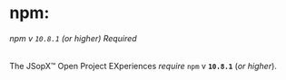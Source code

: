 ﻿
# npm:
###### npm v `10.8.1` (_or higher_) Required

The JSopX™ Open Project EXperiences _require_ `npm` v **`10.8.1`** (_or higher_).

<!-- START JSOPX NOVA DOCX HEADER
group: 'Technologies'
subGroup: 'npm'
isDraft: false
isProductionReady: true
toc: true
END JSOPX NOVA DOCX HEADER -->

